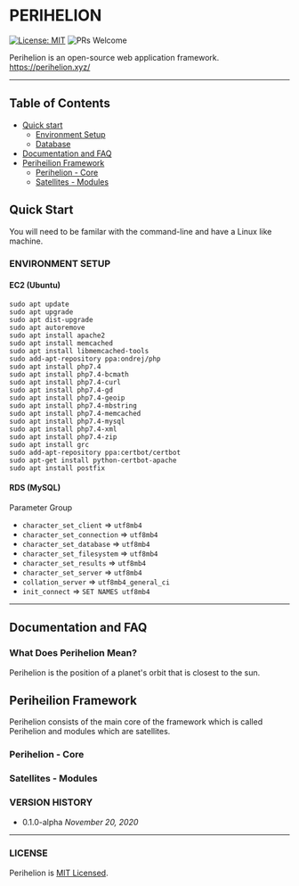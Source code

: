 # PERIHELION

[![License: MIT](https://img.shields.io/badge/License-MIT-yellow.svg)](https://opensource.org/licenses/MIT)
![PRs Welcome](https://img.shields.io/badge/PRs-welcome-brightgreen.svg)

Perihelion is an open-source web application framework. https://perihelion.xyz/

----
## Table of Contents

* [Quick start](#quick-start)
   * [Environment Setup](#environment-setup)
   * [Database ](#RDS-MySQL)
* [Documentation and FAQ](#documentation-and-faq)
* [Periheilion Framework](#periheilion-framework)
   * [Perihelion - Core](#perihelion---core)
   * [Satellites - Modules](satellites---modules)


## Quick Start

You will need to be familar with the command-line and have a Linux like machine.

### ENVIRONMENT SETUP

#### EC2 (Ubuntu)

```
sudo apt update
sudo apt upgrade 
sudo apt dist-upgrade
sudo apt autoremove
sudo apt install apache2
sudo apt install memcached
sudo apt install libmemcached-tools
sudo add-apt-repository ppa:ondrej/php
sudo apt install php7.4
sudo apt install php7.4-bcmath
sudo apt install php7.4-curl 
sudo apt install php7.4-gd
sudo apt install php7.4-geoip
sudo apt install php7.4-mbstring
sudo apt install php7.4-memcached
sudo apt install php7.4-mysql
sudo apt install php7.4-xml
sudo apt install php7.4-zip
sudo apt install grc
sudo add-apt-repository ppa:certbot/certbot
sudo apt-get install python-certbot-apache
sudo apt install postfix
```

#### RDS (MySQL)

Parameter Group
* `character_set_client` => `utf8mb4`
* `character_set_connection` => `utf8mb4`
* `character_set_database` => `utf8mb4`
* `character_set_filesystem` => `utf8mb4`
* `character_set_results` => `utf8mb4`
* `character_set_server` => `utf8mb4`
* `collation_server` => `utf8mb4_general_ci`
* `init_connect` => `SET NAMES utf8mb4`

----

## Documentation and FAQ

### What Does Perihelion Mean?
Perihelion is the position of a planet's orbit that is closest to the sun.

## Periheilion Framework
   
   Perihelion consists of the main core of the framework which is called Perihelion and modules which are satellites. 
   
### Perihelion - Core
### Satellites - Modules


### VERSION HISTORY

* 0.1.0-alpha *November 20, 2020*

----

### LICENSE

Perihelion is [MIT Licensed](LICENSE).
